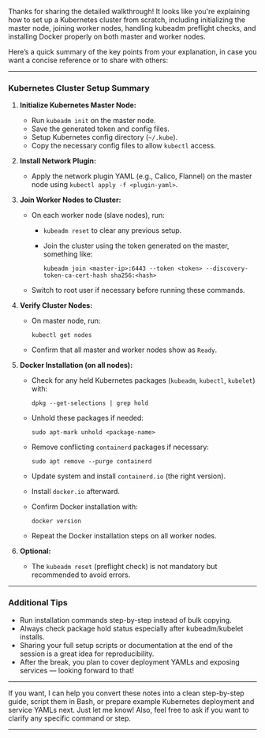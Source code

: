 Thanks for sharing the detailed walkthrough! It looks like you're explaining how to set up a Kubernetes cluster from scratch, including initializing the master node, joining worker nodes, handling kubeadm preflight checks, and installing Docker properly on both master and worker nodes.

Here’s a quick summary of the key points from your explanation, in case you want a concise reference or to share with others:

---

### Kubernetes Cluster Setup Summary

1. **Initialize Kubernetes Master Node:**

   * Run `kubeadm init` on the master node.
   * Save the generated token and config files.
   * Setup Kubernetes config directory (`~/.kube`).
   * Copy the necessary config files to allow `kubectl` access.

2. **Install Network Plugin:**

   * Apply the network plugin YAML (e.g., Calico, Flannel) on the master node using `kubectl apply -f <plugin-yaml>`.

3. **Join Worker Nodes to Cluster:**

   * On each worker node (slave nodes), run:

     * `kubeadm reset` to clear any previous setup.
     * Join the cluster using the token generated on the master, something like:

       ```
       kubeadm join <master-ip>:6443 --token <token> --discovery-token-ca-cert-hash sha256:<hash>
       ```
   * Switch to root user if necessary before running these commands.

4. **Verify Cluster Nodes:**

   * On master node, run:

     ```
     kubectl get nodes
     ```
   * Confirm that all master and worker nodes show as `Ready`.

5. **Docker Installation (on all nodes):**

   * Check for any held Kubernetes packages (`kubeadm`, `kubectl`, `kubelet`) with:

     ```
     dpkg --get-selections | grep hold
     ```
   * Unhold these packages if needed:

     ```
     sudo apt-mark unhold <package-name>
     ```
   * Remove conflicting `containerd` packages if necessary:

     ```
     sudo apt remove --purge containerd
     ```
   * Update system and install `containerd.io` (the right version).
   * Install `docker.io` afterward.
   * Confirm Docker installation with:

     ```
     docker version
     ```
   * Repeat the Docker installation steps on all worker nodes.

6. **Optional:**

   * The `kubeadm reset` (preflight check) is not mandatory but recommended to avoid errors.

---

### Additional Tips

* Run installation commands step-by-step instead of bulk copying.
* Always check package hold status especially after kubeadm/kubelet installs.
* Sharing your full setup scripts or documentation at the end of the session is a great idea for reproducibility.
* After the break, you plan to cover deployment YAMLs and exposing services — looking forward to that!

---

If you want, I can help you convert these notes into a clean step-by-step guide, script them in Bash, or prepare example Kubernetes deployment and service YAMLs next. Just let me know! Also, feel free to ask if you want to clarify any specific command or step.

---
